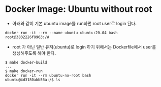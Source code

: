 # Docker Image: Ubuntu without root

- 아래와 같이 기본 ubuntu image를 run하면 root user로 login 된다.

```
docker run -it --rm --name ubuntu ubuntu:20.04 bash
root@3832226f0963:/#
```

- root 가 아닌 일반 유저(ubuntu)로 login 하기 위해서는 Dockerfile에서 user를 생성해주도록 해야 한다.

```
$ make docker-build
...
$ make docker-run
docker run -it --rm ubuntu-no-root bash
ubuntu@4d3180abb56a:/$ ls
```

